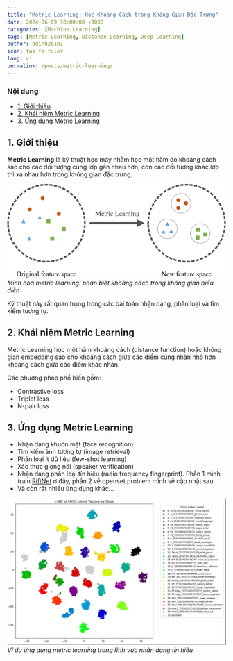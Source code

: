 ```yaml
---
title: "Metric Learning: Học Khoảng Cách trong Không Gian Đặc Trưng"
date: 2024-06-09 10:00:00 +0000
categories: [Machine Learning]
tags: [Metric Learning, Distance Learning, Deep Learning]
author: adinh26101
icon: fas fa-ruler
lang: vi
permalink: /posts/metric-learning/
---
```


### Nội dung
- [1. Giới thiệu](#-gioi-thieu)
- [2. Khái niệm Metric Learning](#-khai-niem)
- [3. Ứng dụng Metric Learning](#-ung-dung)

<a name="-gioi-thieu"></a>
## 1. Giới thiệu

**Metric Learning** là kỹ thuật học máy nhằm học một hàm đo khoảng cách sao cho các đối tượng cùng lớp gần nhau hơn, còn các đối tượng khác lớp thì xa nhau hơn trong không gian đặc trưng.

<p>
    <img src="assets/2024-06-9-metric-learning/metric-learning.png" alt="metric-learning"/>
    <em>Minh họa metric learning: phân biệt khoảng cách trong không gian biểu diễn</em>
</p>

Kỹ thuật này rất quan trọng trong các bài toán nhận dạng, phân loại và tìm kiếm tương tự.

<a name="-khai-niem"></a>
## 2. Khái niệm Metric Learning

Metric Learning học một hàm khoảng cách (distance function) hoặc không gian embedding sao cho khoảng cách giữa các điểm cùng nhãn nhỏ hơn khoảng cách giữa các điểm khác nhãn.

Các phương pháp phổ biến gồm:

- Contrastive loss  
- Triplet loss  
- N-pair loss  

<a name="-ung-dung"></a>
## 3. Ứng dụng Metric Learning

- Nhận dạng khuôn mặt (face recognition)  
- Tìm kiếm ảnh tương tự (image retrieval)  
- Phân loại ít dữ liệu (few-shot learning)  
- Xác thực giọng nói (speaker verification)  
- Nhận dạng phân loại tín hiệu (radio frequency fingerprint). Phần 1 mình train [RiftNet](/posts/riftnet) ở đây, phần 2 về openset problem mình sẽ cập nhật sau.  
- Và còn rất nhiều ứng dụng khác...

<p>
    <img src="assets/2024-06-9-metric-learning/rff.jpg" alt="metric-applications"/>
    <em>Ví dụ ứng dụng metric learning trong lĩnh vực nhận dạng tín hiệu</em>
</p>